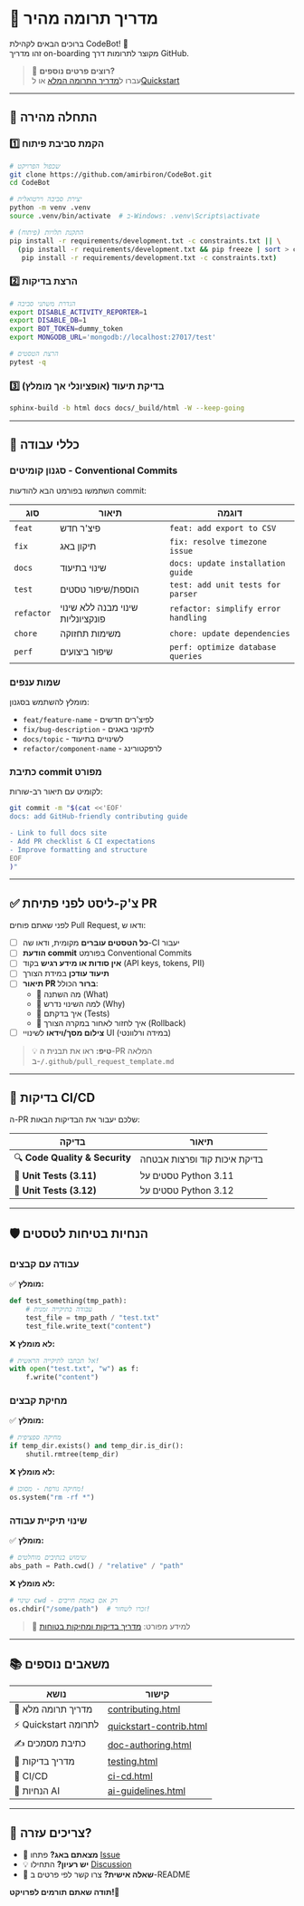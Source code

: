 # 🤝 מדריך תרומה מהיר

ברוכים הבאים לקהילת CodeBot! 🎉  
זהו מדריך on-boarding מקוצר לתרומות דרך GitHub.

> 📘 **רוצים פרטים נוספים?**  
> עברו ל[מדריך התרומה המלא](https://amirbiron.github.io/CodeBot/contributing.html) או ל[Quickstart](https://amirbiron.github.io/CodeBot/quickstart-contrib.html)

---

## 🚀 התחלה מהירה

### 1️⃣ הקמת סביבת פיתוח

```bash
# שכפול הפרויקט
git clone https://github.com/amirbiron/CodeBot.git
cd CodeBot

# יצירת סביבה וירטואלית
python -m venv .venv
source .venv/bin/activate  # ב-Windows: .venv\Scripts\activate

# התקנת תלויות (פיתוח)
pip install -r requirements/development.txt -c constraints.txt || \
  (pip install -r requirements/development.txt && pip freeze | sort > constraints.txt && \
   pip install -r requirements/development.txt -c constraints.txt)
```

### 2️⃣ הרצת בדיקות

```bash
# הגדרת משתני סביבה
export DISABLE_ACTIVITY_REPORTER=1
export DISABLE_DB=1
export BOT_TOKEN=dummy_token
export MONGODB_URL='mongodb://localhost:27017/test'

# הרצת הטסטים
pytest -q
```

### 3️⃣ בדיקת תיעוד (אופציונלי אך מומלץ)

```bash
sphinx-build -b html docs docs/_build/html -W --keep-going
```

---

## 📝 כללי עבודה

### סגנון קומיטים - Conventional Commits

השתמשו בפורמט הבא להודעות commit:

| סוג | תיאור | דוגמה |
|-----|--------|-------|
| `feat` | פיצ'ר חדש | `feat: add export to CSV` |
| `fix` | תיקון באג | `fix: resolve timezone issue` |
| `docs` | שינוי בתיעוד | `docs: update installation guide` |
| `test` | הוספת/שיפור טסטים | `test: add unit tests for parser` |
| `refactor` | שינוי מבנה ללא שינוי פונקציונליות | `refactor: simplify error handling` |
| `chore` | משימות תחזוקה | `chore: update dependencies` |
| `perf` | שיפור ביצועים | `perf: optimize database queries` |

### שמות ענפים

מומלץ להשתמש בסגנון:
- `feat/feature-name` - לפיצ'רים חדשים
- `fix/bug-description` - לתיקוני באגים
- `docs/topic` - לשינויים בתיעוד
- `refactor/component-name` - לרפקטורינג

### כתיבת commit מפורט

לקומיט עם תיאור רב-שורות:

```bash
git commit -m "$(cat <<'EOF'
docs: add GitHub-friendly contributing guide

- Link to full docs site
- Add PR checklist & CI expectations
- Improve formatting and structure
EOF
)"
```

---

## ✅ צ'ק-ליסט לפני פתיחת PR

לפני שאתם פוחים Pull Request, ודאו ש:

- [ ] **כל הטסטים עוברים** מקומית, ודאו שה-CI יעבור
- [ ] **הודעת commit** בפורמט Conventional Commits
- [ ] **אין סודות או מידע רגיש** בקוד (API keys, tokens, PII)
- [ ] **תיעוד עודכן** במידת הצורך
- [ ] **תיאור PR ברור** הכולל:
  - 🎯 מה השתנה (What)
  - 🤔 למה השינוי נדרש (Why)
  - 🧪 איך בדקתם (Tests)
  - 🔄 איך לחזור לאחור במקרה הצורך (Rollback)
- [ ] **צילום מסך/וידאו** לשינויי UI (במידה ורלוונטי)

> 💡 **טיפ:** ראו את תבנית ה-PR המלאה ב-`/.github/pull_request_template.md`

---

## 🎯 בדיקות CI/CD

ה-PR שלכם יעבור את הבדיקות הבאות:

| בדיקה | תיאור |
|-------|--------|
| 🔍 **Code Quality & Security** | בדיקת איכות קוד ופרצות אבטחה |
| 🧪 **Unit Tests (3.11)** | טסטים על Python 3.11 |
| 🧪 **Unit Tests (3.12)** | טסטים על Python 3.12 |

---

## 🛡️ הנחיות בטיחות לטסטים

### עבודה עם קבצים

✅ **מומלץ:**
```python
def test_something(tmp_path):
    # עבודה בתיקייה זמנית
    test_file = tmp_path / "test.txt"
    test_file.write_text("content")
```

❌ **לא מומלץ:**
```python
# אל תכתבו לתיקייה הראשית!
with open("test.txt", "w") as f:
    f.write("content")
```

### מחיקת קבצים

✅ **מומלץ:**
```python
# מחיקה ספציפית
if temp_dir.exists() and temp_dir.is_dir():
    shutil.rmtree(temp_dir)
```

❌ **לא מומלץ:**
```python
# מחיקה גורפת - מסוכן!
os.system("rm -rf *")
```

### שינוי תיקיית עבודה

✅ **מומלץ:**
```python
# שימוש בנתיבים מוחלטים
abs_path = Path.cwd() / "relative" / "path"
```

❌ **לא מומלץ:**
```python
# שינוי cwd - רק אם באמת חייבים
os.chdir("/some/path")  # זכרו לשחזר!
```

> 📖 למידע מפורט: [מדריך בדיקות ומחיקות בטוחות](https://amirbiron.github.io/CodeBot/testing.html)

---

## 📚 משאבים נוספים

| נושא | קישור |
|------|--------|
| 📖 מדריך תרומה מלא | [contributing.html](https://amirbiron.github.io/CodeBot/contributing.html) |
| ⚡ Quickstart לתרומה | [quickstart-contrib.html](https://amirbiron.github.io/CodeBot/quickstart-contrib.html) |
| ✍️ כתיבת מסמכים | [doc-authoring.html](https://amirbiron.github.io/CodeBot/doc-authoring.html) |
| 🧪 מדריך בדיקות | [testing.html](https://amirbiron.github.io/CodeBot/testing.html) |
| 🔄 CI/CD | [ci-cd.html](https://amirbiron.github.io/CodeBot/ci-cd.html) |
| 🤖 הנחיות AI | [ai-guidelines.html](https://amirbiron.github.io/CodeBot/ai-guidelines.html) |

---

## 💬 צריכים עזרה?

- 🐛 **מצאתם באג?** פתחו [Issue](https://github.com/amirbiron/CodeBot/issues/new)
- 💡 **יש רעיון?** התחילו [Discussion](https://github.com/amirbiron/CodeBot/discussions)
- 📧 **שאלה אישית?** צרו קשר לפי פרטים ב-README

**תודה שאתם תורמים לפרויקט!💚**
